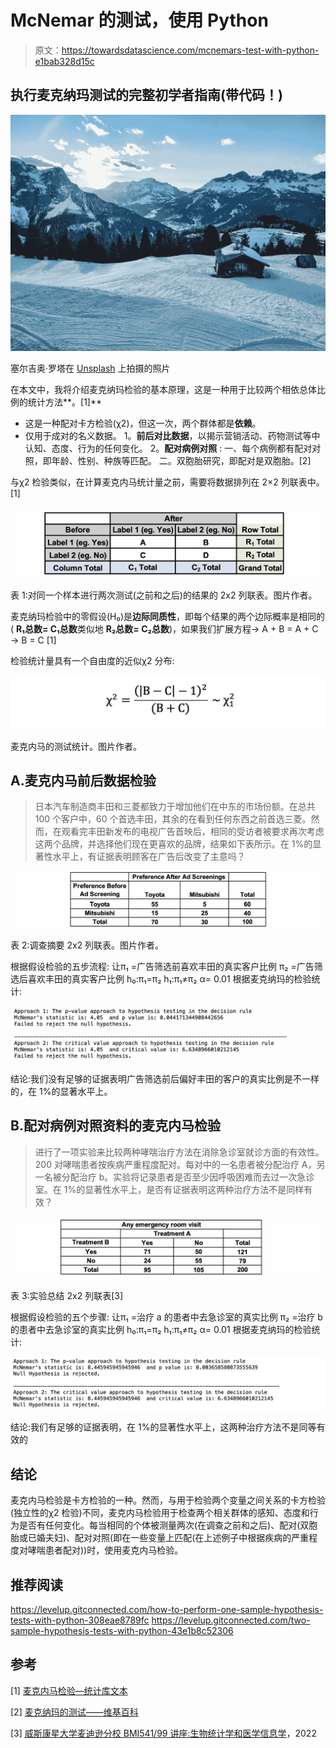 # McNemar 的测试，使用 Python

> 原文：<https://towardsdatascience.com/mcnemars-test-with-python-e1bab328d15c>

## 执行麦克纳玛测试的完整初学者指南(带代码！)

![](img/7ae703873a732d14f7f5e7ad34ea19e2.png)

塞尔吉奥·罗塔在 [Unsplash](https://unsplash.com) 上拍摄的照片

在本文中，我将介绍麦克纳玛检验的基本原理，这是一种用于比较两个相依总体比例的统计方法**。[1]**

*   这是一种配对卡方检验(χ2)，但这一次，两个群体都是**依赖**。
*   仅用于成对的名义数据。
    1。**前后对比数据**，以揭示营销活动、药物测试等中认知、态度、行为的任何变化。
    2。**配对病例对照** :
    一、每个病例都有配对对照，即年龄、性别、种族等匹配。
    二。双胞胎研究，即配对是双胞胎。[2]

与χ2 检验类似，在计算麦克内马统计量之前，需要将数据排列在 2×2 列联表中。[1]

![](img/2aa1347a6ca4f0ddcef5e3d78142c79a.png)

表 1:对同一个样本进行两次测试(之前和之后)的结果的 2x2 列联表。图片作者。

麦克纳玛检验中的零假设(H₀)是**边际同质性**，即每个结果的两个边际概率是相同的( **R₁总数= C₁总数**类似地 **R₂总数= C₂总数**)，如果我们扩展方程→ A + B = A + C → B = C [1]

检验统计量具有一个自由度的近似χ2 分布:

![](img/6a4bcd3aac2f09f4e051ef4740524e2e.png)

麦克内马的测试统计。图片作者。

## A.麦克内马前后数据检验

> 日本汽车制造商丰田和三菱都致力于增加他们在中东的市场份额。在总共 100 个客户中，60 个首选丰田，其余的在看到任何东西之前首选三菱。然而，在观看完丰田新发布的电视广告首映后，相同的受访者被要求再次考虑这两个品牌，并选择他们现在更喜欢的品牌，结果如下表所示。在 1%的显著性水平上，有证据表明顾客在广告后改变了主意吗？

![](img/9fcf226e8d5010be91d23473f2996dce.png)

表 2:调查摘要 2x2 列联表。图片作者。

根据假设检验的五步流程:
让π₁ =广告筛选前喜欢丰田的真实客户比例
π₂ =广告筛选后喜欢丰田的真实客户比例
h₀:π₁=π₂
h₁:π₁≠π₂
α= 0.01
根据麦克纳玛的检验统计:

![](img/3faed21a080ab07f34cefcf48b9cb8cf.png)

结论:我们没有足够的证据表明广告筛选前后偏好丰田的客户的真实比例是不一样的，在 1%的显著水平上。

## B.配对病例对照资料的麦克内马检验

> 进行了一项实验来比较两种哮喘治疗方法在消除急诊室就诊方面的有效性。200 对哮喘患者按疾病严重程度配对。每对中的一名患者被分配治疗 A，另一名被分配治疗 b。实验将记录患者是否至少因呼吸困难而去过一次急诊室。在 1%的显著性水平上，是否有证据表明这两种治疗方法不是同样有效？

![](img/84683c0dc2b469872f9e4ab910f244e4.png)

表 3:实验总结 2x2 列联表[3]

根据假设检验的五个步骤:
让π₁ =治疗 a 的患者中去急诊室的真实比例
π₂ =治疗 b 的患者中去急诊室的真实比例
h₀:π₁=π₂
h₁:π₁≠π₂
α= 0.01
根据麦克纳玛的检验统计:

![](img/71caad6847367f04795ce9a4fe2f48e4.png)

结论:我们有足够的证据表明，在 1%的显著性水平上，这两种治疗方法不是同等有效的

## 结论

麦克内马检验是卡方检验的一种。然而，与用于检验两个变量之间关系的卡方检验(独立性的χ2 检验)不同，麦克内马检验用于检查两个相关群体的感知、态度和行为是否有任何变化。每当相同的个体被测量两次(在调查之前和之后)、配对(双胞胎或已婚夫妇)、配对对照(即在一些变量上匹配(在上述例子中根据疾病的严重程度对哮喘患者配对))时，使用麦克内马检验。

## 推荐阅读

</chi-square-test-with-python-d8ba98117626>  </anova-test-with-python-cfbf4013328b>  </two-way-anova-test-with-python-a112e2396d78>  <https://levelup.gitconnected.com/how-to-perform-one-sample-hypothesis-tests-with-python-308eae8789fc>  <https://levelup.gitconnected.com/two-sample-hypothesis-tests-with-python-43e1b8c52306>  

## 参考

[1] [麦克内马检验—统计库文本](https://stats.libretexts.org/Bookshelves/Applied_Statistics/Book%3A_Learning_Statistics_with_R_-_A_tutorial_for_Psychology_Students_and_other_Beginners_(Navarro)/12%3A_Categorical_Data_Analysis/12.08%3A_The_McNemar_Test)

[2] [麦克纳玛的测试——维基百科](https://en.wikipedia.org/wiki/McNemar's_test)

[3] [威斯康星大学麦迪逊分校 BMI541/99 讲座:生物统计学和医学信息学](https://www.biostat.wisc.edu/~lindstro/15.contingency.tables.10.29.pdf)，2022